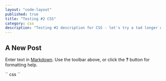```yaml
---
layout: "code-layout"
published: true
title: "Testing #2 CSS"
category: css
description: "Testing #2 description for CSS - let's try a tad longer description for the fun of it ;) ;) ;) "
---
```


## A New Post

Enter text in [Markdown](http://daringfireball.net/projects/markdown/). Use the toolbar above, or click the **?** button for formatting help.


´´
css
´´